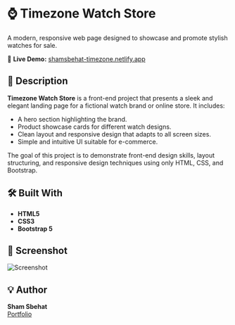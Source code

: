 # ⌚ Timezone Watch Store

A modern, responsive web page designed to showcase and promote stylish watches for sale.

🔗 **Live Demo:** [shamsbehat-timezone.netlify.app](https://shamsbehat-timezone.netlify.app/)

## 📝 Description

**Timezone Watch Store** is a front-end project that presents a sleek and elegant landing page for a fictional watch brand or online store. It includes:

- A hero section highlighting the brand.
- Product showcase cards for different watch designs.
- Clean layout and responsive design that adapts to all screen sizes.
- Simple and intuitive UI suitable for e-commerce.

The goal of this project is to demonstrate front-end design skills, layout structuring, and responsive design techniques using only HTML, CSS, and Bootstrap.

## 🛠️ Built With

- **HTML5**
- **CSS3**
- **Bootstrap 5**

## 📸 Screenshot

![Screenshot](https://i.imgur.com/sOwk1MG.png)
## 💡 Author

**Sham Sbehat**  
[Portfolio](https://sham-sbehat.github.io/MyPortfolio/)
